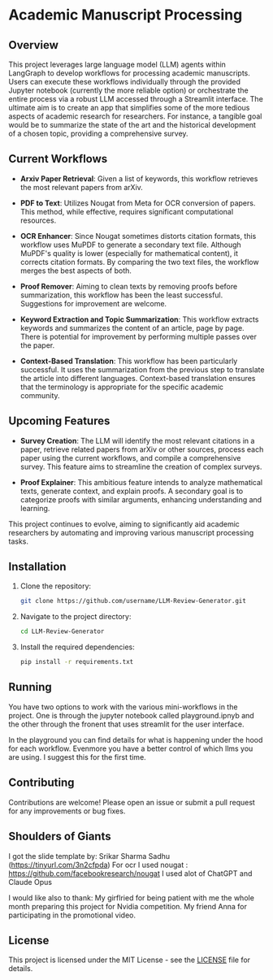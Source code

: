# Academic Manuscript Processing

## Overview

This project leverages large language model (LLM) agents within LangGraph to develop workflows for processing academic manuscripts. Users can execute these workflows individually through the provided Jupyter notebook (currently the more reliable option) or orchestrate the entire process via a robust LLM accessed through a Streamlit interface. The ultimate aim is to create an app that simplifies some of the more tedious aspects of academic research for researchers. For instance, a tangible goal would be to summarize the state of the art and the historical development of a chosen topic, providing a comprehensive survey.

## Current Workflows

- **Arxiv Paper Retrieval**: Given a list of keywords, this workflow retrieves the most relevant papers from arXiv.
  
- **PDF to Text**: Utilizes Nougat from Meta for OCR conversion of papers. This method, while effective, requires significant computational resources.

- **OCR Enhancer**: Since Nougat sometimes distorts citation formats, this workflow uses MuPDF to generate a secondary text file. Although MuPDF's quality is lower (especially for mathematical content), it corrects citation formats. By comparing the two text files, the workflow merges the best aspects of both.

- **Proof Remover**: Aiming to clean texts by removing proofs before summarization, this workflow has been the least successful. Suggestions for improvement are welcome.

- **Keyword Extraction and Topic Summarization**: This workflow extracts keywords and summarizes the content of an article, page by page. There is potential for improvement by performing multiple passes over the paper.

- **Context-Based Translation**: This workflow has been particularly successful. It uses the summarization from the previous step to translate the article into different languages. Context-based translation ensures that the terminology is appropriate for the specific academic community.

## Upcoming Features

- **Survey Creation**: The LLM will identify the most relevant citations in a paper, retrieve related papers from arXiv or other sources, process each paper using the current workflows, and compile a comprehensive survey. This feature aims to streamline the creation of complex surveys.

- **Proof Explainer**: This ambitious feature intends to analyze mathematical texts, generate context, and explain proofs. A secondary goal is to categorize proofs with similar arguments, enhancing understanding and learning.

This project continues to evolve, aiming to significantly aid academic researchers by automating and improving various manuscript processing tasks.


## Installation

1. Clone the repository:
    ```sh
    git clone https://github.com/username/LLM-Review-Generator.git
    ```
2. Navigate to the project directory:
    ```sh
    cd LLM-Review-Generator
    ```
3. Install the required dependencies:
    ```sh
    pip install -r requirements.txt
    ```

## Running

You have two options to work with the various mini-workflows in the project. 
One is through the jupyter notebook called playground.ipnyb and the other through 
the fronent that uses streamlit for the user interface. 

In the playground you can find details for what is happening under the hood for each workflow. 
Evenmore you have a better control of which llms you are using. I suggest this for the first time.



## Contributing

Contributions are welcome! Please open an issue or submit a pull request for any improvements or bug fixes.

## Shoulders of Giants

I got the slide template by: Srikar Sharma Sadhu (https://tinyurl.com/3n2cfpda)
For ocr I used nougat : https://github.com/facebookresearch/nougat
I used alot of ChatGPT and Claude Opus 

I would like also to thank:
My girflried for being patient with me the whole month preparing this project for Nvidia competition.
My friend Anna for participating in the promotional video. 


## License

This project is licensed under the MIT License - see the [LICENSE](LICENSE) file for details.
